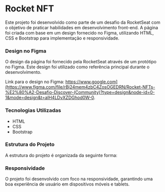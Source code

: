 # Rocket NFT
Este projeto foi desenvolvido como parte de um desafio da RocketSeat com o objetivo de praticar habilidades em desenvolvimento front-end. A página foi criada com base em um design fornecido no Figma, utilizando HTML, CSS e Bootstrap para implementação e responsividade.

### Design no Figma
O design da página foi fornecido pela RocketSeat através de um protótipo no Figma. Este design foi utilizado como referência principal durante o desenvolvimento.

Link para o design no Figma: https://www.google.com](https://www.figma.com/file/rBj24mem4zbC4ZosOGEDRN/Rocket-NFTs-%E2%80%A2-Desafio-Discover-(Community)?type=design&node-id=0-1&mode=design&t=aIH4LDvXZDGhod0W-0.

### Tecnologias Utilizadas
- HTML
- CSS
- Bootstrap
  
### Estrutura do Projeto
A estrutura do projeto é organizada da seguinte forma:

### Responsividade
O projeto foi desenvolvido com foco na responsividade, garantindo uma boa experiência de usuário em dispositivos móveis e tablets.
